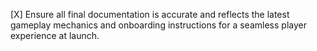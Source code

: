 [X] Ensure all final documentation is accurate and reflects the latest gameplay mechanics and onboarding instructions for a seamless player experience at launch.